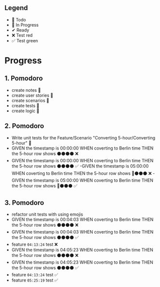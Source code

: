 ## Legend

- 📃 Todo
- 🚧 In Progress
- ✔ Ready
- ❌ Test red
- ✅ Test green

# Progress

## 1. Pomodoro
- create notes 📃
- create user stories 📃
- create scenarios 📃
- create tests 📃
- create logic 📃

## 2. Pomodoro
- Write unit tests for the Feature/Scenario "Converting 5-hour/Converting 5-hour" 🚧
- GIVEN the timestamp is 00:00:00 WHEN coverting to Berlin time THEN the 5-hour row shows ⚫⚫⚫⚫ ❌
- GIVEN the timestamp is 00:00:00 WHEN coverting to Berlin time THEN the 5-hour row shows ⚫⚫⚫⚫ ✅
-GIVEN the timestamp is 05:00:00 WHEN coverting to Berlin time THEN the 5-hour row shows 🔴⚫⚫⚫ ❌
-GIVEN the timestamp is 05:00:00 WHEN coverting to Berlin time THEN the 5-hour row shows 🔴⚫⚫⚫ ✅

## 3. Pomodoro
- refactor unit tests with using emojis
- GIVEN the timestamp is 00:04:03 WHEN coverting to Berlin time THEN the 5-hour row shows ⚫⚫⚫⚫ ❌
- GIVEN the timestamp is 00:04:03 WHEN coverting to Berlin time THEN the 5-hour row shows ⚫⚫⚫⚫ ✅
- feature `04:13:24` test ❌
- GIVEN the timestamp is 04:05:23 WHEN coverting to Berlin time THEN the 5-hour row shows ⚫⚫⚫⚫ ❌
- GIVEN the timestamp is 04:05:23 WHEN coverting to Berlin time THEN the 5-hour row shows ⚫⚫⚫⚫ ✅
- feature `04:13:24` test ✅
- feature `05:25:19` test ✅
